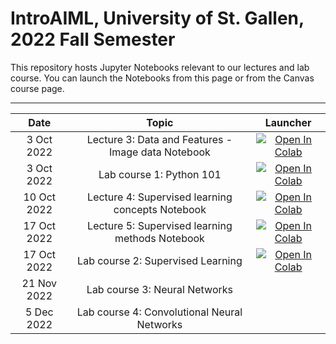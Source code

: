 # IntroAIML, University of St. Gallen, 2022 Fall Semester

This repository hosts Jupyter Notebooks relevant to our lectures and lab course. You can launch the Notebooks from this page or from the Canvas course page.


---



| Date                      |  Topic                     | Launcher | 
|:-------------------------:|:--------------------------:|:--------:|
| 3  Oct 2022               | Lecture 3: Data and Features - Image data Notebook  | [![Open In Colab](https://colab.research.google.com/assets/colab-badge.svg)](https://colab.research.google.com/github/HSG-AIML-Teaching/IntroAIML-2022HS/blob/main/lecture_03/image_data.ipynb)  |  
| 3  Oct 2022               | Lab course 1: Python 101   | [![Open In Colab](https://colab.research.google.com/assets/colab-badge.svg)](https://colab.research.google.com/github/HSG-AIML-Teaching/IntroAIML-2022HS/blob/main/lab_01/lab_01.ipynb)  |  
| 10  Oct 2022               | Lecture 4: Supervised learning concepts Notebook  | [![Open In Colab](https://colab.research.google.com/assets/colab-badge.svg)](https://colab.research.google.com/github/HSG-AIML-Teaching/IntroAIML-2022HS/blob/main/lecture_04/supervisedlearningconcepts.ipynb)  |  
| 17 Oct 2022               | Lecture 5: Supervised learning methods Notebook   | [![Open In Colab](https://colab.research.google.com/assets/colab-badge.svg)](https://colab.research.google.com/github/HSG-AIML-Teaching/IntroAIML-2022HS/blob/main/lecture_05/05_supervised_methods.ipynb) |
| 17 Oct 2022               | Lab course 2: Supervised Learning  | [![Open In Colab](https://colab.research.google.com/assets/colab-badge.svg)](https://colab.research.google.com/github/HSG-AIML-Teaching/IntroAIML-2022HS/blob/main/lab_02/lab_02.ipynb) |  
| 21 Nov 2022               | Lab course 3: Neural Networks   |     |
| 5 Dec 2022               | Lab course 4: Convolutional Neural Networks |  |

